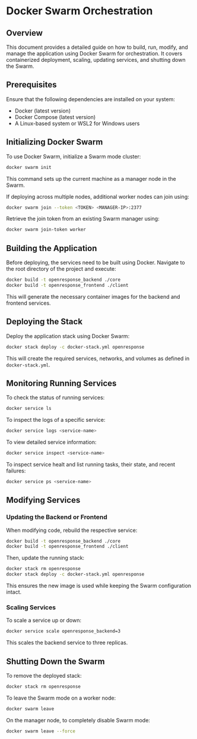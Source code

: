 # Docker Swarm Orchestration

## Overview
This document provides a detailed guide on how to build, run, modify, and manage the application using Docker Swarm for orchestration. It covers containerized deployment, scaling, updating services, and shutting down the Swarm.

## Prerequisites
Ensure that the following dependencies are installed on your system:
- Docker (latest version)
- Docker Compose (latest version)
- A Linux-based system or WSL2 for Windows users

## Initializing Docker Swarm
To use Docker Swarm, initialize a Swarm mode cluster:
```sh
docker swarm init
```
This command sets up the current machine as a manager node in the Swarm.

If deploying across multiple nodes, additional worker nodes can join using:
```sh
docker swarm join --token <TOKEN> <MANAGER-IP>:2377
```
Retrieve the join token from an existing Swarm manager using:
```sh
docker swarm join-token worker
```

## Building the Application
Before deploying, the services need to be built using Docker. Navigate to the root directory of the project and execute:
```sh
docker build -t openresponse_backend ./core
docker build -t openresponse_frontend ./client
```
This will generate the necessary container images for the backend and frontend services.

## Deploying the Stack
Deploy the application stack using Docker Swarm:
```sh
docker stack deploy -c docker-stack.yml openresponse
```
This will create the required services, networks, and volumes as defined in `docker-stack.yml`.

## Monitoring Running Services
To check the status of running services:
```sh
docker service ls
```
To inspect the logs of a specific service:
```sh
docker service logs <service-name>
```
To view detailed service information:
```sh
docker service inspect <service-name>
```

To inspect service healt and list running tasks, their state, and recent failures:
```sh
docker service ps <service-name>
```

## Modifying Services
### Updating the Backend or Frontend
When modifying code, rebuild the respective service:
```sh
docker build -t openresponse_backend ./core
docker build -t openresponse_frontend ./client
```
Then, update the running stack:
```sh
docker stack rm openresponse
docker stack deploy -c docker-stack.yml openresponse
```
This ensures the new image is used while keeping the Swarm configuration intact.

### Scaling Services
To scale a service up or down:
```sh
docker service scale openresponse_backend=3
```
This scales the backend service to three replicas.

## Shutting Down the Swarm
To remove the deployed stack:
```sh
docker stack rm openresponse
```
To leave the Swarm mode on a worker node:
```sh
docker swarm leave
```
On the manager node, to completely disable Swarm mode:
```sh
docker swarm leave --force
```
